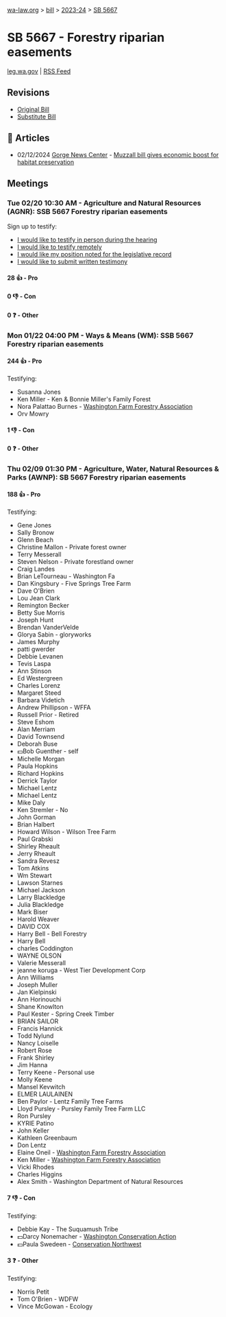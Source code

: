 [wa-law.org](/) > [bill](/bill/) > [2023-24](/bill/2023-24/) > [SB 5667](/bill/2023-24/sb/5667/)

# SB 5667 - Forestry riparian easements
[leg.wa.gov](https://app.leg.wa.gov/billsummary?BillNumber=5667&Year=2023&Initiative=false) | [RSS Feed](./rss.xml)

## Revisions
* [Original Bill](1/)
* [Substitute Bill](S/)

## 📰 Articles
* 02/12/2024 [Gorge News Center](/org/gorge_news_center/) - [Muzzall bill gives economic boost for habitat preservation](https://gorgenewscenter.com/2024/02/12/muzzall-bill-gives-economic-boost-for-habitat-preservation/#:~:text=Senate%20Bill%205667)

## Meetings
### Tue 02/20 10:30 AM - Agriculture and Natural Resources (AGNR): SSB 5667 Forestry riparian easements
Sign up to testify:
* [I would like to testify in person during the hearing](https://app.leg.wa.gov/csi/Testifier/Add?chamber=House&mId=31978&aId=159449&caId=24266&tId=1)
* [I would like to testify remotely](https://app.leg.wa.gov/csi/Testifier/Add?chamber=House&mId=31978&aId=159449&caId=24266&tId=2)
* [I would like my position noted for the legislative record](https://app.leg.wa.gov/csi/Testifier/Add?chamber=House&mId=31978&aId=159449&caId=24266&tId=3)
* [I would like to submit written testimony](https://app.leg.wa.gov/csi/Testifier/Add?chamber=House&mId=31978&aId=159449&caId=24266&tId=4)

#### 28 👍 - Pro

#### 0 👎 - Con

#### 0 ❓ - Other

### Mon 01/22 04:00 PM - Ways & Means (WM): SSB 5667 Forestry riparian easements
#### 244 👍 - Pro
Testifying:
* Susanna Jones
* Ken Miller - Ken & Bonnie Miller's Family Forest
* Nora Palattao Burnes - [Washington Farm Forestry Association](/org/washington_farm_forestry_association/)
* Orv Mowry

#### 1 👎 - Con

#### 0 ❓ - Other

### Thu 02/09 01:30 PM - Agriculture, Water, Natural Resources & Parks (AWNP): SB 5667 Forestry riparian easements
#### 188 👍 - Pro
Testifying:
* Gene Jones
* Sally Bronow
* Glenn Beach
* Christine Mallon - Private forest owner
* Terry Messerall
* Steven Nelson - Private forestland owner
* Craig Landes
* Brian LeTourneau - Washington Fa
* Dan Kingsbury - Five Springs Tree Farm
* Dave O'Brien
* Lou Jean Clark
* Remington Becker
* Betty Sue Morris
* Joseph Hunt
* Brendan VanderVelde
* Glorya Sabin - gloryworks
* James Murphy
* patti gwerder
* Debbie Levanen
* Tevis Laspa
* Ann Stinson
* Ed Westergreen
* Charles Lorenz
* Margaret Steed
* Barbara Videtich
* Andrew Phillipson - WFFA
* Russell Prior - Retired
* Steve Eshom
* Alan Merriam
* David Townsend
* Deborah Buse
* 💵Bob Guenther - self
* Michelle Morgan
* Paula Hopkins
* Richard Hopkins
* Derrick Taylor
* Michael Lentz
* Michael Lentz
* Mike Daly
* Ken Stremler - No
* John Gorman
* Brian Halbert
* Howard Wilson - Wilson Tree Farm
* Paul Grabski
* Shirley Rheault
* Jerry Rheault
* Sandra Revesz
* Tom Atkins
* Wm Stewart
* Lawson Starnes
* Michael Jackson
* Larry Blackledge
* Julia Blackledge
* Mark Biser
* Harold Weaver
* DAVID COX
* Harry Bell - Bell Forestry
* Harry Bell
* charles Coddington
* WAYNE OLSON
* Valerie Messerall
* jeanne koruga - West Tier Development Corp
* Ann Williams
* Joseph Muller
* Jan Kielpinski
* Ann Horinouchi
* Shane Knowlton
* Paul Kester - Spring Creek Timber
* BRIAN SAILOR
* Francis Hannick
* Todd Nylund
* Nancy Loiselle
* Robert Rose
* Frank Shirley
* Jim Hanna
* Terry Keene - Personal use
* Molly Keene
* Mansel Kevwitch
* ELMER LAULAINEN
* Ben Paylor - Lentz Family Tree Farms
* Lloyd Pursley - Pursley Family Tree Farm LLC
* Ron Pursley
* KYRIE Patino
* John Keller
* Kathleen Greenbaum
* Don Lentz
* Elaine Oneil - [Washington Farm Forestry Association](/org/washington_farm_forestry_association/)
* Ken Miller - [Washington Farm Forestry Association](/org/washington_farm_forestry_association/)
* Vicki Rhodes
* Charles Higgins
* Alex Smith - Washington Department of Natural Resources

#### 7 👎 - Con
Testifying:
* Debbie Kay - The Suquamush Tribe
* 💵Darcy Nonemacher - [Washington Conservation Action](/org/washington_conservation_action/)
* 💵Paula Swedeen - [Conservation Northwest](/org/conservation_northwest/)

#### 3 ❓ - Other
Testifying:
* Norris Petit
* Tom O'Brien - WDFW
* Vince McGowan - Ecology
